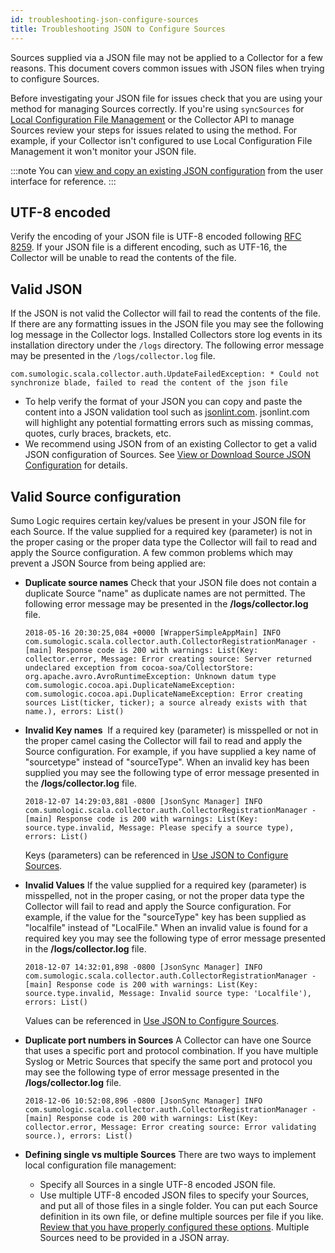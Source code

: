 ```yaml
---
id: troubleshooting-json-configure-sources
title: Troubleshooting JSON to Configure Sources
---
```




Sources supplied via a JSON file may not be applied to a Collector for a few reasons. This document covers common issues with JSON files when trying to configure Sources.

Before investigating your JSON file for issues check that you are using your method for managing Sources correctly. If you're using `syncSources` for [Local Configuration File Management](/docs/send-data/sources/use-json-configure-sources/local-configuration-file-management) or the Collector API to manage Sources review your steps for issues related to using the method. For example, if your Collector isn't configured to use Local Configuration File Management it won't monitor your JSON file.

:::note
You can [view and copy an existing JSON configuration](local-configuration-file-management/view-download-source-json-configuration.md) from the user interface for reference.
:::

## UTF-8 encoded

Verify the encoding of your JSON file is UTF-8 encoded following [RFC 8259](https://tools.ietf.org/html/rfc8259). If your JSON file is a different encoding, such as UTF-16, the Collector will be unable to read the contents of the file. 
## Valid JSON

If the JSON is not valid the Collector will fail to read the contents of the file. If there are any formatting issues in the JSON file you may see the following log message in the Collector logs. Installed Collectors store log events in its installation directory under the `/logs` directory. The following error message may be presented in the `/logs/collector.log` file.

```
com.sumologic.scala.collector.auth.UpdateFailedException: * Could not synchronize blade, failed to read the content of the json file
```

 * To help verify the format of your JSON you can copy and paste the content into a JSON validation tool such as [jsonlint.com](https://support.sumologic.com/hc/en-us/articles/jsonlint.com). jsonlint.com will highlight any potential formatting errors such as missing commas, quotes, curly braces, brackets, etc.
 * We recommend using JSON from of an existing Collector to get a valid JSON configuration of Sources. See [View or Download Source JSON Configuration](local-configuration-file-management/view-download-source-json-configuration.md) for details.

## Valid Source configuration

Sumo Logic requires certain key/values be present in your JSON file for each Source. If the value supplied for a required key (parameter) is not in the proper casing or the proper data type the Collector will fail to read and apply the Source configuration. A few common problems which may prevent a JSON Source from being applied are:

* **Duplicate source names** Check that your JSON file does not contain a duplicate Source "name" as duplicate names are not permitted. The following error message may be presented in the **/logs/collector.log** file.

    ```
    2018-05-16 20:30:25,084 +0000 [WrapperSimpleAppMain] INFO com.sumologic.scala.collector.auth.CollectorRegistrationManager - [main] Response code is 200 with warnings: List(Key: collector.error, Message: Error creating source: Server returned undeclared exception from cocoa-soa/CollectorStore: org.apache.avro.AvroRuntimeException: Unknown datum type com.sumologic.cocoa.api.DuplicateNameException: com.sumologic.cocoa.api.DuplicateNameException: Error creating sources List(ticker, ticker); a source already exists with that name.), errors: List()
    ```

* **Invalid Key names**  If a required key (parameter) is misspelled or not in the proper camel casing the Collector will fail to read and apply the Source configuration. For example, if you have supplied a key name of "sourcetype" instead of "sourceType". When an invalid key has been supplied you may see the following type of error message presented in the **/logs/collector.log** file. 

    ```
    2018-12-07 14:29:03,881 -0800 [JsonSync Manager] INFO com.sumologic.scala.collector.auth.CollectorRegistrationManager - [main] Response code is 200 with warnings: List(Key: source.type.invalid, Message: Please specify a source type), errors: List()
    ```

    Keys (parameters) can be referenced in [Use JSON to Configure Sources](/docs/send-data/sources/use-json-configure-sources).

* **Invalid Values** If the value supplied for a required key (parameter) is misspelled, not in the proper casing, or not the proper data type the Collector will fail to read and apply the Source configuration. For example, if the value for the "sourceType" key has been supplied as "localfile" instead of "LocalFile." When an invalid value is found for a required key you may see the following type of error message presented in the **/logs/collector.log** file. 

    ```
    2018-12-07 14:32:01,898 -0800 [JsonSync Manager] INFO com.sumologic.scala.collector.auth.CollectorRegistrationManager - [main] Response code is 200 with warnings: List(Key: source.type.invalid, Message: Invalid source type: 'Localfile'), errors: List()
    ```

    Values can be referenced in [Use JSON to Configure Sources](/docs/send-data/sources/use-json-configure-sources).    

* **Duplicate port numbers in Sources** A Collector can have one Source that uses a specific port and protocol combination. If you have multiple Syslog or Metric Sources that specify the same port and protocol you may see the following type of error message presented in the **/logs/collector.log** file. 

    ```
    2018-12-06 10:52:08,896 -0800 [JsonSync Manager] INFO com.sumologic.scala.collector.auth.CollectorRegistrationManager - [main] Response code is 200 with warnings: List(Key: collector.error, Message: Error creating source: Error validating source.), errors: List()
    ```

* **Defining single vs multiple Sources**
 There are two ways to implement local configuration file management:

  * Specify all Sources in a single UTF-8 encoded JSON file. 
  * Use multiple UTF-8 encoded JSON files to specify your Sources, and put all of those files in a single folder. You can put each Source definition in its own file, or define multiple sources per file if you like. [Review that you have properly configured these options](/docs/send-data/sources/use-json-configure-sources/local-configuration-file-management). Multiple Sources need to be provided in a JSON array.
